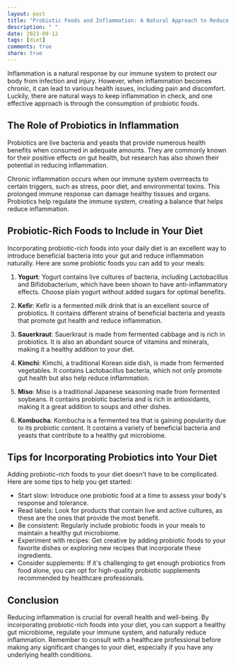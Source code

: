 ```yaml
---
layout: post
title: "Probiotic Foods and Inflammation: A Natural Approach to Reduce Pain"
description: " "
date: 2023-09-12
tags: [diet]
comments: true
share: true
---
```


Inflammation is a natural response by our immune system to protect our body from infection and injury. However, when inflammation becomes chronic, it can lead to various health issues, including pain and discomfort. Luckily, there are natural ways to keep inflammation in check, and one effective approach is through the consumption of probiotic foods.

## The Role of Probiotics in Inflammation

Probiotics are live bacteria and yeasts that provide numerous health benefits when consumed in adequate amounts. They are commonly known for their positive effects on gut health, but research has also shown their potential in reducing inflammation.

Chronic inflammation occurs when our immune system overreacts to certain triggers, such as stress, poor diet, and environmental toxins. This prolonged immune response can damage healthy tissues and organs. Probiotics help regulate the immune system, creating a balance that helps reduce inflammation.

## Probiotic-Rich Foods to Include in Your Diet

Incorporating probiotic-rich foods into your daily diet is an excellent way to introduce beneficial bacteria into your gut and reduce inflammation naturally. Here are some probiotic foods you can add to your meals:

1. **Yogurt**: Yogurt contains live cultures of bacteria, including Lactobacillus and Bifidobacterium, which have been shown to have anti-inflammatory effects. Choose plain yogurt without added sugars for optimal benefits.

2. **Kefir**: Kefir is a fermented milk drink that is an excellent source of probiotics. It contains different strains of beneficial bacteria and yeasts that promote gut health and reduce inflammation.

3. **Sauerkraut**: Sauerkraut is made from fermented cabbage and is rich in probiotics. It is also an abundant source of vitamins and minerals, making it a healthy addition to your diet.

4. **Kimchi**: Kimchi, a traditional Korean side dish, is made from fermented vegetables. It contains Lactobacillus bacteria, which not only promote gut health but also help reduce inflammation.

5. **Miso**: Miso is a traditional Japanese seasoning made from fermented soybeans. It contains probiotic bacteria and is rich in antioxidants, making it a great addition to soups and other dishes.

6. **Kombucha**: Kombucha is a fermented tea that is gaining popularity due to its probiotic content. It contains a variety of beneficial bacteria and yeasts that contribute to a healthy gut microbiome.

## Tips for Incorporating Probiotics into Your Diet

Adding probiotic-rich foods to your diet doesn't have to be complicated. Here are some tips to help you get started:

- Start slow: Introduce one probiotic food at a time to assess your body's response and tolerance.
- Read labels: Look for products that contain live and active cultures, as these are the ones that provide the most benefit.
- Be consistent: Regularly include probiotic foods in your meals to maintain a healthy gut microbiome.
- Experiment with recipes: Get creative by adding probiotic foods to your favorite dishes or exploring new recipes that incorporate these ingredients.
- Consider supplements: If it's challenging to get enough probiotics from food alone, you can opt for high-quality probiotic supplements recommended by healthcare professionals.

## Conclusion

Reducing inflammation is crucial for overall health and well-being. By incorporating probiotic-rich foods into your diet, you can support a healthy gut microbiome, regulate your immune system, and naturally reduce inflammation. Remember to consult with a healthcare professional before making any significant changes to your diet, especially if you have any underlying health conditions.